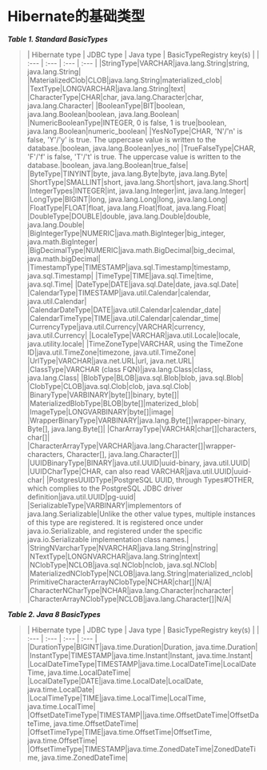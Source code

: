 # Hibernate的基础类型
**_Table 1. Standard BasicTypes_**
>| Hibernate type | JDBC type | Java type | BasicTypeRegistry key\(s\) |
| :--- | :--- | :--- | :--- |
|StringType|VARCHAR|java.lang.String|string, java.lang.String|
|MaterializedClob|CLOB|java.lang.String|materialized_clob|
|TextType|LONGVARCHAR|java.lang.String|text|
|CharacterType|CHAR|char, java.lang.Character|char, java.lang.Character|
|BooleanType|BIT|boolean, java.lang.Boolean|boolean, java.lang.Boolean|
|NumericBooleanType|INTEGER, 0 is false, 1 is true|boolean, java.lang.Boolean|numeric_boolean|
|YesNoType|CHAR, 'N'/'n' is false, 'Y'/'y' is true. The uppercase value is written to the database.|boolean, java.lang.Boolean|yes_no|
|TrueFalseType|CHAR, 'F'/'f' is false, 'T'/'t' is true. The uppercase value is written to the database.|boolean, java.lang.Boolean|true_false|
|ByteType|TINYINT|byte, java.lang.Byte|byte, java.lang.Byte|
|ShortType|SMALLINT|short, java.lang.Short|short, java.lang.Short|
|IntegerTypes|INTEGER|int, java.lang.Integer|int, java.lang.Integer|
|LongType|BIGINT|long, java.lang.Long|long, java.lang.Long|
|FloatType|FLOAT|float, java.lang.Float|float, java.lang.Float|
|DoubleType|DOUBLE|double, java.lang.Double|double, java.lang.Double|
|BigIntegerType|NUMERIC|java.math.BigInteger|big_integer, java.math.BigInteger|
|BigDecimalType|NUMERIC|java.math.BigDecimal|big_decimal, java.math.bigDecimal|
|TimestampType|TIMESTAMP|java.sql.Timestamp|timestamp, java.sql.Timestamp|
|TimeType|TIME|java.sql.Time|time, java.sql.Time|
|DateType|DATE|java.sql.Date|date, java.sql.Date|
|CalendarType|TIMESTAMP|java.util.Calendar|calendar, java.util.Calendar|
|CalendarDateType|DATE|java.util.Calendar|calendar_date|
|CalendarTimeType|TIME|java.util.Calendar|calendar_time|
|CurrencyType|java.util.Currency|VARCHAR|currency, java.util.Currency|
|LocaleType|VARCHAR|java.util.Locale|locale, java.utility.locale|
|TimeZoneType|VARCHAR, using the TimeZone ID|java.util.TimeZone|timezone, java.util.TimeZone|
|UrlType|VARCHAR|java.net.URL|url, java.net.URL|
|ClassType|VARCHAR (class FQN)|java.lang.Class|class, java.lang.Class|
|BlobType|BLOB|java.sql.Blob|blob, java.sql.Blob|
|ClobType|CLOB|java.sql.Clob|clob, java.sql.Clob|
|BinaryType|VARBINARY|byte[]|binary, byte[]|
|MaterializedBlobType|BLOB|byte[]|materized_blob|
|ImageType|LONGVARBINARY|byte[]|image|
|WrapperBinaryType|VARBINARY|java.lang.Byte[]|wrapper-binary, Byte[], java.lang.Byte[]|
|CharArrayType|VARCHAR|char[]|characters, char[]|
|CharacterArrayType|VARCHAR|java.lang.Character[]|wrapper-characters, Character[], java.lang.Character[]|
|UUIDBinaryType|BINARY|java.util.UUID|uuid-binary, java.util.UUID|
|UUIDCharType|CHAR, can also read VARCHAR|java.util.UUID|uuid-char|
|PostgresUUIDType|PostgreSQL UUID, through Types#OTHER, which complies to the PostgreSQL JDBC driver definition|java.util.UUID|pg-uuid|
|SerializableType|VARBINARY|implementors of java.lang.Serializable|Unlike the other value types, multiple instances of this type are registered. It is registered once under java.io.Serializable, and registered under the specific java.io.Serializable implementation class names.|
|StringNVarcharType|NVARCHAR|java.lang.String|nstring|
|NTextType|LONGNVARCHAR|java.lang.String|ntext|
|NClobType|NCLOB|java.sql.NClob|nclob, java.sql.NClob|
|MaterializedNClobType|NCLOB|java.lang.String|materialized_nclob|
|PrimitiveCharacterArrayNClobType|NCHAR|char[]|N/A|
|CharacterNCharType|NCHAR|java.lang.Character|ncharacter|
|CharacterArrayNClobType|NCLOB|java.lang.Character[]|N/A|

**_Table 2. Java 8 BasicTypes_**

>| Hibernate type | JDBC type | Java type | BasicTypeRegistry key\(s\) |
| :--- | :--- | :--- | :--- |
|DurationType|BIGINT|java.time.Duration|Duration, java.time.Duration|
|InstantType|TIMESTAMP|java.time.Instant|Instant, java.time.Instant|
|LocalDateTimeType|TIMESTAMP|java.time.LocalDateTime|LocalDateTime, java.time.LocalDateTime|
|LocalDateType|DATE|java.time.LocalDate|LocalDate, java.time.LocalDate|
|LocalTimeType|TIME|java.time.LocalTime|LocalTime, java.time.LocalTime|
|OffsetDateTimeType|TIMESTAMP||java.time.OffsetDateTime|OffsetDateTime, java.time.OffsetDateTime|
|OffsetTimeType|TIME|java.time.OffsetTime|OffsetTime, java.time.OffsetTime|
|OffsetTimeType|TIMESTAMP|java.time.ZonedDateTime|ZonedDateTime, java.time.ZonedDateTime|

